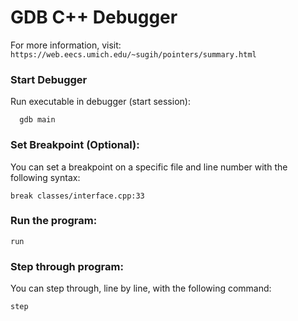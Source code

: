 # GDB C++ Debugger

For more information, visit: `https://web.eecs.umich.edu/~sugih/pointers/summary.html`

### Start Debugger
Run executable in debugger (start session):
```
  gdb main
```

### Set Breakpoint (Optional):
You can set a breakpoint on a specific file and line number with the following syntax:
```
break classes/interface.cpp:33
```

### Run the program:
```
run
```

### Step through program:
You can step through, line by line, with the following command:
```
step
```
